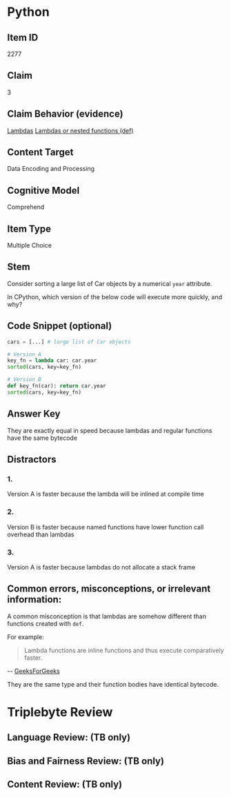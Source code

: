# Python 

## Item ID
2277

## Claim
3

## Claim Behavior (evidence)

[Lambdas](https://docs.python.org/3/reference/expressions.html#lambda)
[Lambdas or nested functions (def)](https://stackoverflow.com/a/49520604)

## Content Target
Data Encoding and Processing

## Cognitive Model
Comprehend

## Item Type
Multiple Choice

## Stem

Consider sorting a large list of Car objects by a numerical `year` attribute.

In CPython, which version of the below code will execute more quickly, and why?


## Code Snippet (optional)
```python
cars = [...] # large list of Car objects

# Version A
key_fn = lambda car: car.year
sorted(cars, key=key_fn)

# Version B
def key_fn(car): return car.year
sorted(cars, key=key_fn)

```

## Answer Key

They are exactly equal in speed because lambdas and regular functions have the same bytecode

## Distractors

### 1.

Version A is faster because the lambda will be inlined at compile time

### 2.

Version B is faster because named functions have lower function call overhead than lambdas

### 3.

Version A is faster because lambdas do not allocate a stack frame



## Common errors, misconceptions, or irrelevant information:

A common misconception is that lambdas are somehow different than functions created with `def`. 

For example:

> Lambda functions are inline functions and thus execute comparatively faster.

-- [GeeksForGeeks](https://www.geeksforgeeks.org/overuse-of-lambda-expressions-in-python/)

They are the same type and their function bodies have identical bytecode.


# Triplebyte Review


## Language Review: (TB only)


## Bias and Fairness Review: (TB only)


## Content Review: (TB only)

